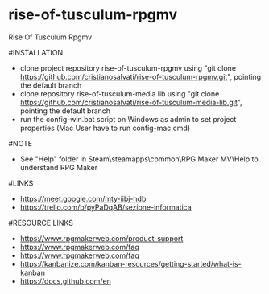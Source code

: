 # rise-of-tusculum-rpgmv
Rise Of Tusculum Rpgmv

#INSTALLATION
- clone project repository rise-of-tusculum-rpgmv using "git clone https://github.com/cristianosalvati/rise-of-tusculum-rpgmv.git", pointing the default branch
- clone repository rise-of-tusculum-media lib using "git clone https://github.com/cristianosalvati/rise-of-tusculum-media-lib.git", pointing the default branch
- run the config-win.bat script on Windows as admin to set project properties (Mac User have to run config-mac.cmd)

#NOTE
- See "Help" folder in Steam\steamapps\common\RPG Maker MV\Help to understand RPG Maker

#LINKS
- https://meet.google.com/mty-iibj-hdb
- https://trello.com/b/pyPaDqAB/sezione-informatica

#RESOURCE LINKS
- https://www.rpgmakerweb.com/product-support
- https://www.rpgmakerweb.com/faq
- https://www.rpgmakerweb.com/faq
- https://kanbanize.com/kanban-resources/getting-started/what-is-kanban
- https://docs.github.com/en
